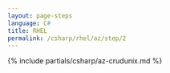 ```yaml
---
layout: page-steps
language: C#
title: RHEL
permalink: /csharp/rhel/az/step/2
---
```


{% include partials/csharp/az-crudunix.md %}
